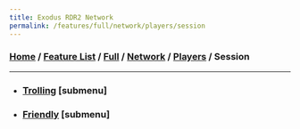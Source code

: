```yaml
---
title: Exodus RDR2 Network
permalink: /features/full/network/players/session
---
```

### [Home](/) / [Feature List](/features) / [Full](/features/full) / [Network](/features/full/network) / [Players](/features/full/network/players) / Session
---
- ### [Trolling](network/players/session/trolling) [submenu]
- ### [Friendly](network/players/session/friendly) [submenu]
